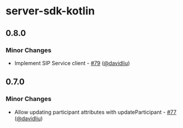 # server-sdk-kotlin

## 0.8.0

### Minor Changes

- Implement SIP Service client - [#79](https://github.com/livekit/server-sdk-kotlin/pull/79) ([@davidliu](https://github.com/davidliu))

## 0.7.0

### Minor Changes

- Allow updating participant attributes with updateParticipant - [#77](https://github.com/livekit/server-sdk-kotlin/pull/77) ([@davidliu](https://github.com/davidliu))
